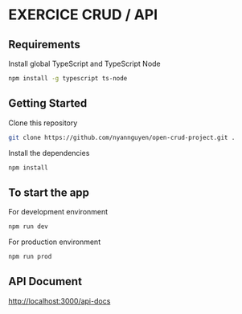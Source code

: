 # EXERCICE CRUD / API

## Requirements
Install global TypeScript and TypeScript Node

```bash
npm install -g typescript ts-node
```

## Getting Started

Clone this repository

```bash
git clone https://github.com/nyannguyen/open-crud-project.git .
```

Install the dependencies

```bash
npm install
```

## To start the app

For development environment
```bash
npm run dev
```

For production environment
```bash
npm run prod
```

## API Document
[http://localhost:3000/api-docs](http://localhost:3000/api-docs)